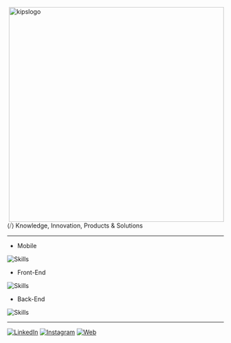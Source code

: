 
<img src="https://github.com/user-attachments/assets/f7e5b479-20c5-4e6c-a3d2-ec9ea5014edd" alt="kipslogo" min-width="400px" max-width="400px" width="500px" align="right">

<p align="left"> 
  ⟨⧸⟩ Knowledge, Innovation, Products & Solutions
</p>

---

- Mobile
  
![Skills](https://skillicons.dev/icons?i=dart,flutter,react,swift,kotlin)

- Front-End
  
![Skills](https://skillicons.dev/icons?i=js,react,next,vue,nuxt)

- Back-End
  
![Skills](https://skillicons.dev/icons?i=python,cs,dotnet,nodejs,nest)

---

[![LinkedIn](https://img.shields.io/badge/-LinkedIn-%23333?style=for-the-badge&logo=linkedin&logoColor=8257E5)](https://www.linkedin.com/company/kipstech)
[![Instagram](https://img.shields.io/badge/Instagram-%23333?style=for-the-badge&logo=instagram&logoColor=8257E5)](https://instagram.com/kips.tech)
[![Web](https://img.shields.io/badge/Site-%23333?style=for-the-badge&logo=googlechrome&logoColor=8257E5)](https://kips.tech)

